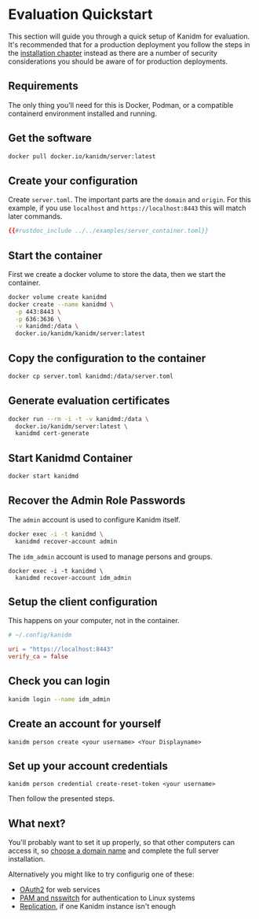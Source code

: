 # Evaluation Quickstart

This section will guide you through a quick setup of Kanidm for evaluation. It's recommended that
for a production deployment you follow the steps in the
[installation chapter](installing_the_server.html) instead as there are a number of security
considerations you should be aware of for production deployments.

## Requirements

The only thing you'll need for this is Docker, Podman, or a compatible containerd environment installed and running.

## Get the software

```bash
docker pull docker.io/kanidm/server:latest
```

## Create your configuration

Create `server.toml`. The important parts are the `domain` and `origin`. For this example, if you use `localhost` and `https://localhost:8443` this will match later commands.

```toml
{{#rustdoc_include ../../examples/server_container.toml}}
```

## Start the container

First we create a docker volume to store the data, then we start the container.

```bash
docker volume create kanidmd
docker create --name kanidmd \
  -p 443:8443 \
  -p 636:3636 \
  -v kanidmd:/data \
  docker.io/kanidm/kanidm/server:latest
```

## Copy the configuration to the container

```bash
docker cp server.toml kanidmd:/data/server.toml
```

## Generate evaluation certificates

```bash
docker run --rm -i -t -v kanidmd:/data \
  docker.io/kanidm/server:latest \
  kanidmd cert-generate
```

## Start Kanidmd Container

```bash
docker start kanidmd
```

## Recover the Admin Role Passwords

The `admin` account is used to configure Kanidm itself.

```bash
docker exec -i -t kanidmd \
  kanidmd recover-account admin
```

The `idm_admin` account is used to manage persons and groups.

```shell
docker exec -i -t kanidmd \
  kanidmd recover-account idm_admin
```

## Setup the client configuration

This happens on your computer, not in the container.

```toml
# ~/.config/kanidm

uri = "https://localhost:8443"
verify_ca = false
```

## Check you can login

```bash
kanidm login --name idm_admin
```

## Create an account for yourself

```shell
kanidm person create <your username> <Your Displayname>
```

## Set up your account credentials

```shell
kanidm person credential create-reset-token <your username>
```

Then follow the presented steps.

## What next?

You'll probably want to set it up properly, so that other computers can access it, so [choose a domain name](choosing_a_domain_name.md) and complete the full server installation.

Alternatively you might like to try configurig one of these:

- [OAuth2](./integrations/oauth2.md) for web services
- [PAM and nsswitch](./integrations/pam_and_nsswitch.md) for authentication to Linux systems
- [Replication](repl/), if one Kanidm instance isn't enough
